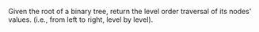 Given the root of a binary tree, return the level order traversal of its nodes' values. (i.e., from left to right, level by level).


